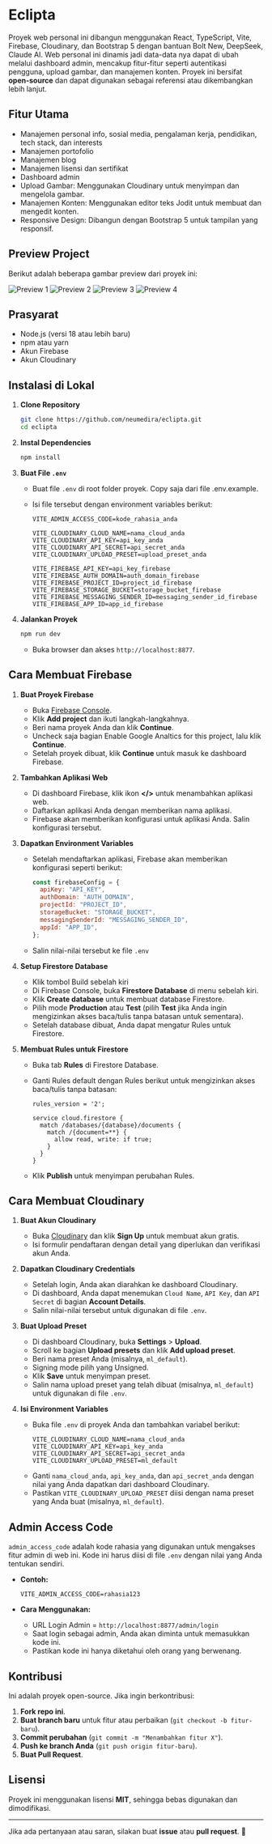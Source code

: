 # Eclipta

Proyek web personal ini dibangun menggunakan React, TypeScript, Vite, Firebase, Cloudinary, dan Bootstrap 5 dengan bantuan Bolt New, DeepSeek, Claude AI. Web personal ini dinamis jadi data-data nya dapat di ubah melalui dashboard admin, mencakup fitur-fitur seperti autentikasi pengguna, upload gambar, dan manajemen konten. Proyek ini bersifat **open-source** dan dapat digunakan sebagai referensi atau dikembangkan lebih lanjut.

## Fitur Utama

- Manajemen personal info, sosial media, pengalaman kerja, pendidikan, tech stack, dan interests
- Manajemen portofolio
- Manajemen blog
- Manajemen lisensi dan sertifikat
- Dashboard admin
- Upload Gambar: Menggunakan Cloudinary untuk menyimpan dan mengelola gambar.
- Manajemen Konten: Menggunakan editor teks Jodit untuk membuat dan mengedit konten.
- Responsive Design: Dibangun dengan Bootstrap 5 untuk tampilan yang responsif.

## Preview Project

Berikut adalah beberapa gambar preview dari proyek ini:

![Preview 1](https://res.cloudinary.com/ddozgkxvt/image/upload/v1741365366/u1xgbbcqzwihswspkoo2.png)
![Preview 2](https://res.cloudinary.com/ddozgkxvt/image/upload/v1741365366/qz0eovlougfqebygvdiu.png)
![Preview 3](https://res.cloudinary.com/ddozgkxvt/image/upload/v1741365366/cn0mbbguxzddbtq0dikx.png)
![Preview 4](https://res.cloudinary.com/ddozgkxvt/image/upload/v1741365366/nadhfhqqaxjo0ihcg9il.png)

## Prasyarat

- Node.js (versi 18 atau lebih baru)
- npm atau yarn
- Akun Firebase
- Akun Cloudinary

## Instalasi di Lokal

1. **Clone Repository**

   ```bash
   git clone https://github.com/neumedira/eclipta.git
   cd eclipta
   ```

2. **Instal Dependencies**

   ```bash
   npm install
   ```

3. **Buat File `.env`**

   - Buat file `.env` di root folder proyek. Copy saja dari file .env.example.
   - Isi file tersebut dengan environment variables berikut:

     ```env
     VITE_ADMIN_ACCESS_CODE=kode_rahasia_anda

     VITE_CLOUDINARY_CLOUD_NAME=nama_cloud_anda
     VITE_CLOUDINARY_API_KEY=api_key_anda
     VITE_CLOUDINARY_API_SECRET=api_secret_anda
     VITE_CLOUDINARY_UPLOAD_PRESET=upload_preset_anda

     VITE_FIREBASE_API_KEY=api_key_firebase
     VITE_FIREBASE_AUTH_DOMAIN=auth_domain_firebase
     VITE_FIREBASE_PROJECT_ID=project_id_firebase
     VITE_FIREBASE_STORAGE_BUCKET=storage_bucket_firebase
     VITE_FIREBASE_MESSAGING_SENDER_ID=messaging_sender_id_firebase
     VITE_FIREBASE_APP_ID=app_id_firebase
     ```

4. **Jalankan Proyek**
   ```bash
   npm run dev
   ```
   - Buka browser dan akses `http://localhost:8877`.

## Cara Membuat Firebase

1. **Buat Proyek Firebase**

   - Buka [Firebase Console](https://console.firebase.google.com/).
   - Klik **Add project** dan ikuti langkah-langkahnya.
   - Beri nama proyek Anda dan klik **Continue**.
   - Uncheck saja bagian Enable Google Analtics for this project, lalu klik **Continue**.
   - Setelah proyek dibuat, klik **Continue** untuk masuk ke dashboard Firebase.

2. **Tambahkan Aplikasi Web**

   - Di dashboard Firebase, klik ikon **</>** untuk menambahkan aplikasi web.
   - Daftarkan aplikasi Anda dengan memberikan nama aplikasi.
   - Firebase akan memberikan konfigurasi untuk aplikasi Anda. Salin konfigurasi tersebut.

3. **Dapatkan Environment Variables**

   - Setelah mendaftarkan aplikasi, Firebase akan memberikan konfigurasi seperti berikut:
     ```javascript
     const firebaseConfig = {
       apiKey: "API_KEY",
       authDomain: "AUTH_DOMAIN",
       projectId: "PROJECT_ID",
       storageBucket: "STORAGE_BUCKET",
       messagingSenderId: "MESSAGING_SENDER_ID",
       appId: "APP_ID",
     };
     ```
   - Salin nilai-nilai tersebut ke file `.env`

4. **Setup Firestore Database**

   - Klik tombol Build sebelah kiri
   - Di Firebase Console, buka **Firestore Database** di menu sebelah kiri.
   - Klik **Create database** untuk membuat database Firestore.
   - Pilih mode **Production** atau **Test** (pilih **Test** jika Anda ingin mengizinkan akses baca/tulis tanpa batasan untuk sementara).
   - Setelah database dibuat, Anda dapat mengatur Rules untuk Firestore.

5. **Membuat Rules untuk Firestore**

   - Buka tab **Rules** di Firestore Database.
   - Ganti Rules default dengan Rules berikut untuk mengizinkan akses baca/tulis tanpa batasan:

     ```plaintext
     rules_version = '2';

     service cloud.firestore {
       match /databases/{database}/documents {
         match /{document=**} {
           allow read, write: if true;
         }
       }
     }
     ```

   - Klik **Publish** untuk menyimpan perubahan Rules.

## Cara Membuat Cloudinary

1. **Buat Akun Cloudinary**

   - Buka [Cloudinary](https://cloudinary.com/) dan klik **Sign Up** untuk membuat akun gratis.
   - Isi formulir pendaftaran dengan detail yang diperlukan dan verifikasi akun Anda.

2. **Dapatkan Cloudinary Credentials**

   - Setelah login, Anda akan diarahkan ke dashboard Cloudinary.
   - Di dashboard, Anda dapat menemukan `Cloud Name`, `API Key`, dan `API Secret` di bagian **Account Details**.
   - Salin nilai-nilai tersebut untuk digunakan di file `.env`.

3. **Buat Upload Preset**

   - Di dashboard Cloudinary, buka **Settings** > **Upload**.
   - Scroll ke bagian **Upload presets** dan klik **Add upload preset**.
   - Beri nama preset Anda (misalnya, `ml_default`).
   - Signing mode pilih yang Unsigned.
   - Klik **Save** untuk menyimpan preset.
   - Salin nama upload preset yang telah dibuat (misalnya, `ml_default`) untuk digunakan di file `.env`.

4. **Isi Environment Variables**
   - Buka file `.env` di proyek Anda dan tambahkan variabel berikut:
     ```
     VITE_CLOUDINARY_CLOUD_NAME=nama_cloud_anda
     VITE_CLOUDINARY_API_KEY=api_key_anda
     VITE_CLOUDINARY_API_SECRET=api_secret_anda
     VITE_CLOUDINARY_UPLOAD_PRESET=ml_default
     ```
   - Ganti `nama_cloud_anda`, `api_key_anda`, dan `api_secret_anda` dengan nilai yang Anda dapatkan dari dashboard Cloudinary.
   - Pastikan `VITE_CLOUDINARY_UPLOAD_PRESET` diisi dengan nama preset yang Anda buat (misalnya, `ml_default`).

## Admin Access Code

`admin_access_code` adalah kode rahasia yang digunakan untuk mengakses fitur admin di web ini. Kode ini harus diisi di file `.env` dengan nilai yang Anda tentukan sendiri.

- **Contoh:**

  ```env
  VITE_ADMIN_ACCESS_CODE=rahasia123
  ```

- **Cara Menggunakan:**
  - URL Login Admin = `http://localhost:8877/admin/login`
  - Saat login sebagai admin, Anda akan diminta untuk memasukkan kode ini.
  - Pastikan kode ini hanya diketahui oleh orang yang berwenang.

## Kontribusi

Ini adalah proyek open-source. Jika ingin berkontribusi:

1. **Fork repo ini**.
2. **Buat branch baru** untuk fitur atau perbaikan (`git checkout -b fitur-baru`).
3. **Commit perubahan** (`git commit -m "Menambahkan fitur X"`).
4. **Push ke branch Anda** (`git push origin fitur-baru`).
5. **Buat Pull Request**.

## Lisensi

Proyek ini menggunakan lisensi **MIT**, sehingga bebas digunakan dan dimodifikasi.

---

Jika ada pertanyaan atau saran, silakan buat **issue** atau **pull request**. 🚀
